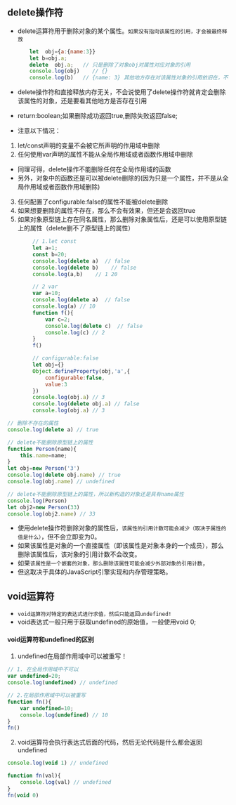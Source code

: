 ## delete操作符
* delete运算符用于删除对象的某个属性。`如果没有指向该属性的引用，才会被最终释放`
```javascript
       let  obj={a:{name:3}}
       let b=obj.a;
       delete  obj.a;   // 只是删除了对象obj对属性对应对象的引用
       console.log(obj)    // {}
       console.log(b)   // {name: 3} 其他地方存在对该属性对象的引用依旧在，不会有影响
```
* delete操作符和直接释放内存无关，不会说使用了delete操作符就肯定会删除该属性的对象，还是要看其他地方是否存在引用
* return:boolean;如果删除成功返回true,删除失败返回false;

* 注意以下情况：
1. let/const声明的变量不会被它所声明的作用域中删除
2. 任何使用var声明的属性不能从全局作用域或者函数作用域中删除
* 同理可得，delete操作不能删除任何在全局作用域的函数
* 另外，对象中的函数还是可以被delete删除的(因为只是一个属性，并不是从全局作用域或者函数作用域删除)
3. 任何配置了configurable:false的属性不能被delete删除
4. 如果想要删除的属性不存在，那么不会有效果，但还是会返回true
5. 如果对象原型链上存在同名属性，那么删除对象属性后，还是可以使用原型链上的属性（delete删不了原型链上的属性）
```javascript
        // 1.let const
        let a=1;
        const b=20;
        console.log(delete a)  // false
        console.log(delete b)    // false
        console.log(a,b)    // 1 20

```
```javascript
        // 2 var
        var a=10;                           
        console.log(delete a)  // false     
        console.log(a) // 10                
        function f(){                       
            var c=2;                        
            console.log(delete c)  // false 
            console.log(c) // 2             
        }                                   
        f()                                 
```
```javascript
        // configurable:false
        let obj={}
        Object.defineProperty(obj,'a',{
            configurable:false,
            value:3
        })
        console.log(obj.a) // 3
        console.log(delete obj.a) // false
        console.log(obj.a) // 3
```
```javascript
// 删除不存在的属性
console.log(delete a) // true
```
```javascript
// delete不能删除原型链上的属性
function Person(name){
    this.name=name;
}
let obj=new Person('3')
console.log(delete obj.name) // true
console.log(obj.name) // undefined

// delete不能删除原型链上的属性，所以新构造的对象还是具有name属性
console.log(Person)
let obj2=new Person(33)
console.log(obj2.name) // 33
```
* 使用delete操作符删除对象的属性后，`该属性的引用计数可能会减少（取决于属性的值是什么）`，但不会立即变为0。
* 如果该属性是对象的一个直接属性（即该属性是对象本身的一个成员），那么删除该属性后，该对象的引用计数不会改变。
* 如果`该属性是一个嵌套的对象，那么删除该属性可能会减少外部对象的引用计数`，
* 但这取决于具体的JavaScript引擎实现和内存管理策略。


## void运算符
* `void运算符对特定的表达式进行求值，然后只能返回undefined!`
* void表达式一般只用于获取undefined的原始值，一般使用void 0;

#### void运算符和undefined的区别
1. undefined在局部作用域中可以被重写！
```javascript
// 1. 在全局作用域中不可以
var undefined=20;
console.log(undefined) // undefined

// 2.在局部作用域中可以被重写
function fn(){
    var undefined=10;
    console.log(undefined) // 10
}
fn()
```
2. void运算符会执行表达式后面的代码，然后无论代码是什么都会返回 undefined
```javascript
console.log(void 1) // undefined

function fn(val){
    console.log(val) // undefined
}
fn(void 0)
```
